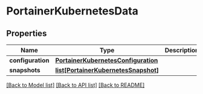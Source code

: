 # PortainerKubernetesData

## Properties
Name | Type | Description | Notes
------------ | ------------- | ------------- | -------------
**configuration** | [**PortainerKubernetesConfiguration**](PortainerKubernetesConfiguration.md) |  | [optional] 
**snapshots** | [**list[PortainerKubernetesSnapshot]**](PortainerKubernetesSnapshot.md) |  | [optional] 

[[Back to Model list]](../README.md#documentation-for-models) [[Back to API list]](../README.md#documentation-for-api-endpoints) [[Back to README]](../README.md)



